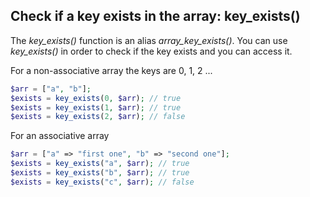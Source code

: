 ## Check if a key exists in the array:  key_exists()

The *key_exists()* function is an alias *array_key_exists()*.
You can use *key_exists()* in order to check if the key exists and you can access it.

For a non-associative array the keys are 0, 1, 2 ...

```php
$arr = ["a", "b"];
$exists = key_exists(0, $arr); // true
$exists = key_exists(1, $arr); // true
$exists = key_exists(2, $arr); // false
```

For an associative array
```php
$arr = ["a" => "first one", "b" => "second one"];
$exists = key_exists("a", $arr); // true
$exists = key_exists("b", $arr); // true
$exists = key_exists("c", $arr); // false
```
